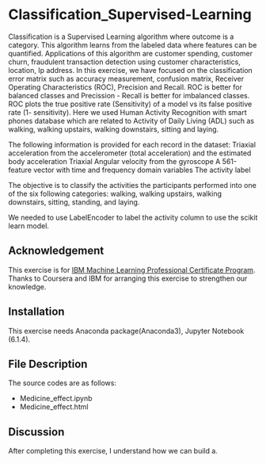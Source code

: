 # Classification_Supervised-Learning

Classification is a Supervised Learning algorithm where outcome is a category. This algorithm learns from the labeled data where features can be quantified. Applications of this algorithm are customer spending, customer churn, fraudulent transaction detection using customer characteristics, location, Ip address. In this exercise, we have focused on the classification error matrix such as accuracy measurement, confusion matrix, Receiver Operating Characteristics (ROC), Precision and Recall. ROC is better for balanced classes and Precission - Recall is better for imbalanced classes. ROC plots the true positive rate (Sensitivity) of a model vs its false positive rate (1- sensitivity). 
Here we used Human Activity Recognition with smart phones database which are related to Activity of Daily Living (ADL) such as walking, walking upstairs, walking downstairs, sitting and laying.

The following information is provided for each record in the dataset:
Triaxial acceleration from the accelerometer (total acceleration) and the estimated body acceleration
Triaxial Angular velocity from the gyroscope
A 561-feature vector with time and frequency domain variables
The activity label

The objective is to classify the activities the participants performed into one of the six following categories: walking, walking upstairs, walking downstairs, sitting, standing, and laying.

We needed to use LabelEncoder to label the activity column to use the scikit learn model.


## Acknowledgement
This exercise is for [IBM Machine Learning Professional Certificate Program](https://www.coursera.org/professional-certificates/ibm-machine-learning?).
Thanks to Coursera and IBM for arranging this exercise to strengthen our knowledge. 
## Installation
This exercise needs Anaconda package(Anaconda3), Jupyter Notebook (6.1.4).

## File Description
The source codes are as follows:
- Medicine_effect.ipynb
- Medicine_effect.html

## Discussion
After completing this exercise, I understand how we can build a.
